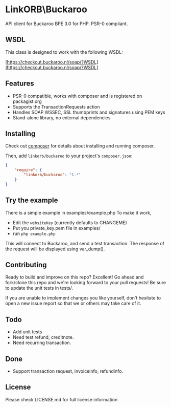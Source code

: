 # LinkORB\Buckaroo

API client for Buckaroo BPE 3.0 for PHP. PSR-0 compliant.

## WSDL

This class is designed to work with the following WSDL:

[https://checkout.buckaroo.nl/soap/?WSDL](https://checkout.buckaroo.nl/soap/?WSDL)

## Features

* PSR-0 compatible, works with composer and is registered on packagist.org
* Supports the TransactionRequests action
* Handles SOAP WSSEC, SSL thumbprints and signatures using PEM keys
* Stand-alone library, no external dependencies

## Installing

Check out [composer](http://www.getcomposer.org) for details about installing and running composer.

Then, add `linkorb/buckaroo` to your project's `composer.json`:

```json
{
    "require": {
        "linkorb/buckaroo": "1.*"
    }
}
```

## Try the example

There is a simple example in examples/example.php
To make it work, 
* Edit the `websiteKey` (currently defaults to CHANGEME)
* Put you private_key.pem file in examples/
* run `php example.php`

This will connect to Buckaroo, and send a test transaction. 
The response of the request will be displayed using var_dump().

## Contributing

Ready to build and improve on this repo? Excellent!
Go ahead and fork/clone this repo and we're looking forward to your pull requests!
Be sure to update the unit tests in tests/.

If you are unable to implement changes you like yourself, don't hesitate to
open a new issue report so that we or others may take care of it.

## Todo

* Add unit tests
* Need test refund, creditnote.
* Need recurring transaction.

## Done

* Support transaction request, invoiceinfo, refundinfo.

## License
Please check LICENSE.md for full license information


